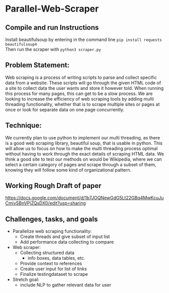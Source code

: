 # Parallel-Web-Scraper
## Compile and run Instructions
Install beautifulsoup by entering in the command line `pip install requests beautifulsoup4`   
Then run the scraper with `python3 scraper.py`
## Problem Statement:
Web scraping is a process of writing scripts to parse and collect specific data from a website. These scripts will go through the given HTML code of a site to collect data the user wants and store it however told. When running this process for many pages, this can get to be a slow process. We are looking to increase the efficiency of web scraping tools by adding multi threading functionality, whether that is to scrape multiple sites or pages at once or look for separate data on one page concurrently.
## Technique: 
We currently plan to use python to implement our multi threading, as there is a good web scraping library, beautiful soup, that is usable in python. This will allow us to focus on how to make the multi threading process optimal without having to work through the exact details of scraping HTML data. We think a good site to test our methods on would be Wikipedia, where we can select a certain category of pages and scrape through a subset of them, knowing they will follow some kind of organizational pattern.

## Working Rough Draft of paper
https://docs.google.com/document/d/1b7JOQNewGdG5Lt22GBq4MwKcuJuCmivSBnVPjZQsDX0/edit?usp=sharing

## Challenges, tasks, and goals
- Parallelize web scraping functionality:
  - Create threads and give subset of input list
  - Add performance data collecting to compare
- Web scraper:
  - Collecting structured data
    - info boxes, data tables, etc.
  - Provide context to references
  - Create user input for list of links
  - Finalize testingdataset to scrape
- Stretch goal:
  - include NLP to gather relevant data for user
